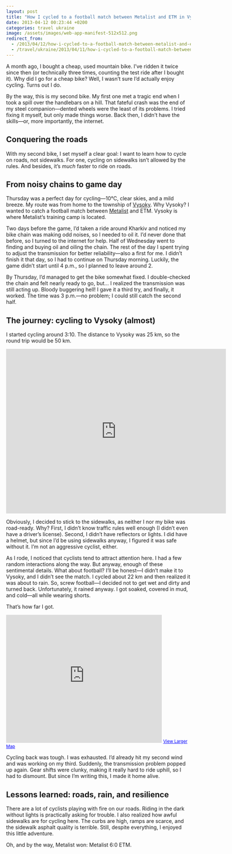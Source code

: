 ```yaml
---
layout: post
title: "How I cycled to a football match between Metalist and ETM in Vysokyi 🇺🇦"
date: 2013-04-12 00:23:44 +0200
categories: travel ukraine
image: /assets/images/web-app-manifest-512x512.png
redirect_from:
  - /2013/04/12/how-i-cycled-to-a-football-match-between-metalist-and-etm-in-vysoky
  - /travel/ukraine/2013/04/11/how-i-cycled-to-a-football-match-between-metalist-and-etm-in-vysoky
---
```


A month ago, I bought a cheap, used mountain bike. I’ve ridden it twice since
then (or technically three times, counting the test ride after I bought it). Why
did I go for a cheap bike? Well, I wasn’t sure I’d actually enjoy cycling. Turns
out I do.

By the way, this is my second bike. My first one met a tragic end when I took a
spill over the handlebars on a hill. That fateful crash was the end of my steel
companion—dented wheels were the least of its problems. I tried fixing it
myself, but only made things worse. Back then, I didn’t have the skills—or, more
importantly, the internet.

## Conquering the roads

With my second bike, I set myself a clear goal: I want to learn how to cycle on
roads, not sidewalks. For one, cycling on sidewalks isn’t allowed by the rules.
And besides, it’s _much_ faster to ride on roads.

## From noisy chains to game day

Thursday was a perfect day for cycling—10°C, clear skies, and a mild breeze. My
route was from home to the township of
[Vysoky](https://en.wikipedia.org/wiki/Vysokyi). Why Vysoky? I wanted to catch a
football match between [Metalist](https://fcmetalist.com.ua/) and ETM. Vysoky is
where Metalist’s training camp is located.

Two days before the game, I’d taken a ride around Kharkiv and noticed my bike
chain was making odd noises, so I needed to oil it. I’d never done that before,
so I turned to the internet for help. Half of Wednesday went to finding and
buying oil and oiling the chain. The rest of the day I spent trying to adjust
the transmission for better reliability—also a first for me. I didn’t finish it
that day, so I had to continue on Thursday morning. Luckily, the game didn’t
start until 4 p.m., so I planned to leave around 2.

By Thursday, I’d managed to get the bike somewhat fixed. I double-checked the
chain and felt nearly ready to go, but... I realized the transmission was still
acting up. Bloody buggering hell! I gave it a third try, and finally, it worked.
The time was 3 p.m.—no problem; I could still catch the second half.

## The journey: cycling to Vysoky (almost)

I started cycling around 3:10. The distance to Vysoky was 25 km, so the round
trip would be 50 km.

<iframe src="https://www.google.com/maps/embed?pb=!1m21!1m8!1m3!1d82158.9131589308!2d36.29608140847471!3d49.94635972703536!3m2!1i1024!2i768!4f13.1!4m10!1i0!3e6!4m3!3m2!1d50.018642!2d36.330455!4m3!3m2!1d49.883348!2d36.160308!5e0!3m2!1sen!2sua!4v1412971628936" width="600" height="450" frameborder="0" style="border:0"></iframe>

Obviously, I decided to stick to the sidewalks, as neither I nor my bike was
road-ready. Why? First, I didn’t know traffic rules well enough (I didn’t even
have a driver’s license). Second, I didn’t have reflectors or lights. I did have
a helmet, but since I’d be using sidewalks anyway, I figured it was safe without
it. I’m not an aggressive cyclist, either.

As I rode, I noticed that cyclists tend to attract attention here. I had a few
random interactions along the way. But anyway, enough of these sentimental
details. What about football? I’ll be honest—I didn’t make it to Vysoky, and I
didn’t see the match. I cycled about 22 km and then realized it was about to
rain. So, screw football—I decided not to get wet and dirty and turned back.
Unfortunately, it rained anyway. I got soaked, covered in mud, and cold—all
while wearing shorts.

That’s how far I got.

<iframe width="425" height="350" frameborder="0" scrolling="no" marginheight="0" marginwidth="0" src="https://maps.google.com.ua/maps?cbll=49.905117,36.169823&amp;layer=c&amp;panoid=TUnPgHHkXlcN0ehswAbh9w&amp;cbp=12,251.07,,0,9.59&amp;ie=UTF8&amp;ll=49.905117,36.169823&amp;spn=0.264899,0.2005&amp;t=m&amp;z=11&amp;source=embed&amp;output=svembed"></iframe>
<small>
<a href="https://maps.google.com.ua/maps?cbll=49.905117,36.169823&amp;layer=c&amp;panoid=TUnPgHHkXlcN0ehswAbh9w&amp;cbp=12,251.07,,0,9.59&amp;ie=UTF8&amp;ll=49.905117,36.169823&amp;spn=0.264899,0.2005&amp;t=m&amp;z=11&amp;source=embed" style="color:#0000FF;text-align:left">View Larger Map</a></small>

Cycling back was tough. I was exhausted. I’d already hit my second wind and was
working on my third. Suddenly, the transmission problem popped up again. Gear
shifts were clunky, making it really hard to ride uphill, so I had to dismount.
But since I’m writing this, I made it home alive.

## Lessons learned: roads, rain, and resilience

There are a lot of cyclists playing with fire on our roads. Riding in the dark
without lights is practically asking for trouble. I also realized how awful
sidewalks are for cycling here. The curbs are high, ramps are scarce, and the
sidewalk asphalt quality is terrible. Still, despite everything, I enjoyed this
little adventure.

Oh, and by the way, Metalist won: Metalist 6:0 ETM.
